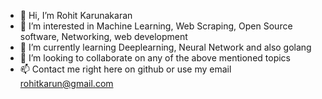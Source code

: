 - 👋 Hi, I’m Rohit Karunakaran
- 👀 I’m interested in Machine Learning, Web Scraping, Open Source software, Networking, web development
- 🌱 I’m currently learning Deeplearning, Neural Network and also golang
- 💞️ I’m looking to collaborate on any of the above mentioned topics
- 📫 Contact me right here on github or use my email rohitkarun@gmail.com

<!---
DaKidReturns/DaKidReturns is a ✨ special ✨ repository because its `README.md` (this file) appears on your GitHub profile.
You can click the Preview link to take a look at your changes.
--->
